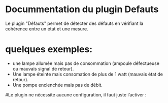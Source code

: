 # Docummentation du plugin Defauts
Le plugin "Défauts" permet de détecter des défauts en vérifiant la cohérence entre un état et une mesure.
# quelques exemples:
- une lampe allumée mais pas de consommation (ampoule défectueuse ou mauvais signal de retour).
- Une lampe éteinte mais consomation de plus de 1 watt (mauvais état de retour).
- Une pompe enclenchée mais pas de débit.

#Le plugin ne nécessite aucune configuration, il faut juste l’activer :
